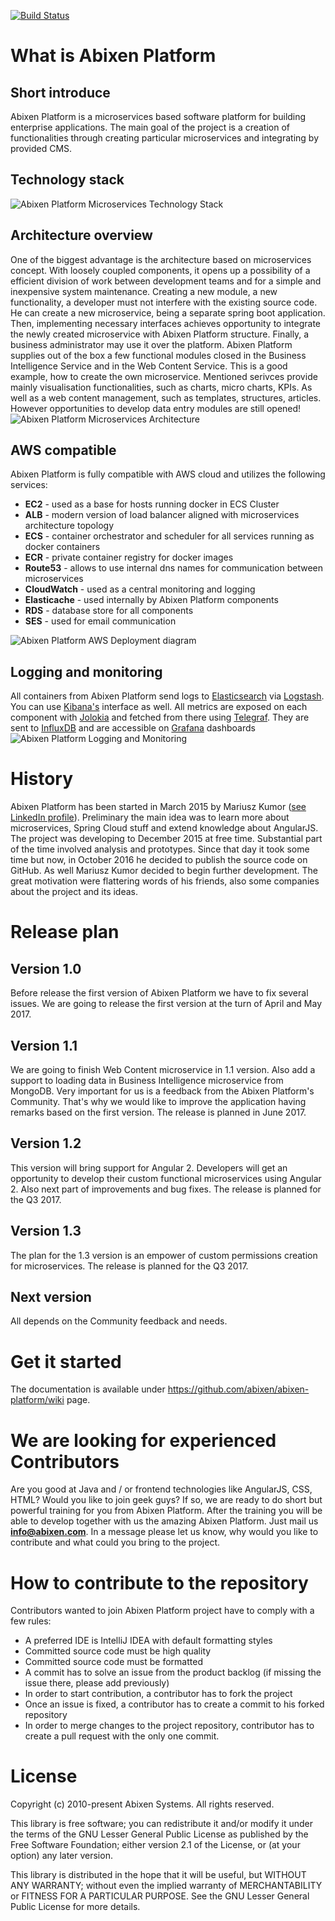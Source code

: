 [![Build Status](https://travis-ci.org/abixen/abixen-platform.svg?branch=master)](https://travis-ci.org/abixen/abixen-platform)

# What is Abixen Platform

## Short introduce
Abixen Platform is a microservices based software platform for building enterprise applications. 
The main goal of the project is a creation of functionalities through creating particular microservices and integrating by provided CMS.

## Technology stack
![Abixen Platform Microservices Technology Stack](documentation-image/abixen-platform-microservices-technology-stack.png "Abixen Platform Microservices Technology Stack")

## Architecture overview
One of the biggest advantage is the architecture based on microservices concept. 
With loosely coupled components, it opens up a possibility of a efficient division of work between development teams and for a simple and inexpensive system maintenance.
Creating a new module, a new functionality, a developer must not interfere with the existing source code. He can create a new microservice, being a separate spring boot application. 
Then, implementing necessary interfaces achieves opportunity to integrate the newly created microservice with Abixen Platform structure.
Finally, a business administrator may use it over the platform.
Abixen Platform supplies out of the box a few functional modules closed in the Business Intelligence Service and in the Web Content Service.
This is a good example, how to create the own microservice.
Mentioned serivces provide mainly visualisation functionalities, such as charts, micro charts, KPIs. As well as a web content management, such as templates, structures, articles.
However opportunities to develop data entry modules are still opened!
![Abixen Platform Microservices Architecture](documentation-image/abixen-platform-microservices-architecture.png "Abixen Platform Microservices Architecture")

## AWS compatible
Abixen Platform is fully compatible with AWS cloud and utilizes the following services:

   * **EC2** - used as a base for hosts running docker in ECS Cluster
   * **ALB** - modern version of load balancer aligned with microservices architecture topology
   * **ECS** - container orchestrator and scheduler for all services running as docker containers
   * **ECR** - private container registry for docker images
   * **Route53** - allows to use internal dns names for communication between microservices
   * **CloudWatch** - used as a central monitoring and logging
   * **Elasticache** - used internally by Abixen Platform components
   * **RDS** - database store for all components
   * **SES** - used for email communication
   
![Abixen Platform AWS Deployment diagram](documentation-image/abixen-platform-on-aws.png "Abixen Platform AWS Deployment diagram")

## Logging and monitoring
All containers from Abixen Platform send logs to [Elasticsearch](https://www.elastic.co) via [Logstash](https://www.elastic.co/products/logstash). You can use [Kibana's](https://www.elastic.co/products/kibana) interface as well.
All metrics are exposed on each component with [Jolokia](http://jolokia.org) and fetched from there using [Telegraf](https://influxdata.com/telegraf-correlate-log-metrics-data-performance-bottlenecks/). They are sent to [InfluxDB](https://influxdata.com/) and are accessible on [Grafana](https://grafana.net) dashboards
![Abixen Platform Logging and Monitoring](documentation-image/abixen-docker-infrastructure.png "Abixen Platform Logging and Monitoring")

# History

Abixen Platform has been started in March 2015 by Mariusz Kumor (<a href="https://www.linkedin.com/in/mariuszkumor">see LinkedIn profile</a>). 
Preliminary the main idea was to learn more about microservices, 
Spring Cloud stuff and extend knowledge about AngularJS.
The project was developing to December 2015 at free time.
Substantial part of the time involved analysis and prototypes. 
Since that day it took some time but now, 
in October 2016 he decided to publish the source code on GitHub. 
As well Mariusz Kumor decided to begin further development.
The great motivation were flattering words of his friends, 
also some companies about the project and its ideas.

# Release plan

## Version 1.0
Before release the first version of Abixen Platform we have to fix several issues.
We are going to release the first version at the turn of April and May 2017. 

## Version 1.1
We are going to finish Web Content microservice in 1.1 version. 
Also add a support to loading data in Business Intelligence microservice from MongoDB.
Very important for us is a feedback from the Abixen Platform's Community. 
That's why we would like to improve the application having remarks based on the first version.
The release is planned in June 2017.

## Version 1.2
This version will bring support for Angular 2. 
Developers will get an opportunity to develop their custom functional microservices using Angular 2. 
Also next part of improvements and bug fixes.
The release is planned for the Q3 2017.

## Version 1.3
The plan for the 1.3 version is an empower of custom permissions creation for microservices. 
The release is planned for the Q3 2017.

## Next version
All depends on the Community feedback and needs.

# Get it started
The documentation is available under https://github.com/abixen/abixen-platform/wiki page.

# We are looking for experienced Contributors
Are you good at Java and / or frontend technologies like AngularJS, CSS, HTML? 
Would you like to join geek guys? 
If so, we are ready to do short but powerful training for you from Abixen Platform.
After the training you will be able to develop together with us the amazing Abixen Platform.
Just mail us **info@abixen.com**. In a message please let us know, why would you like to contribute and what could you bring to the project.

# How to contribute to the repository
Contributors wanted to join Abixen Platform project have to comply with a few rules: 

* A preferred IDE is IntelliJ IDEA with default formatting styles
* Committed source code must be high quality
* Committed source code must be formatted
* A commit has to solve an issue from the product backlog (if missing the issue there, please add previously)
* In order to start contribution, a contributor has to fork the project
* Once an issue is fixed, a contributor has to create a commit to his forked repository
* In order to merge changes to the project repository, contributor has to create a pull request with the only one commit.  

# License

Copyright (c) 2010-present Abixen Systems. All rights reserved.
 
This library is free software; you can redistribute it and/or modify it under
the terms of the GNU Lesser General Public License as published by the Free
Software Foundation; either version 2.1 of the License, or (at your option)
any later version.

This library is distributed in the hope that it will be useful, but WITHOUT
ANY WARRANTY; without even the implied warranty of MERCHANTABILITY or FITNESS
FOR A PARTICULAR PURPOSE. See the GNU Lesser General Public License for more
details.